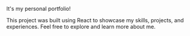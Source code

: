 It's my personal portfolio! 

This project was built using React to showcase my skills, projects, and experiences. Feel free to explore and learn more about me.
